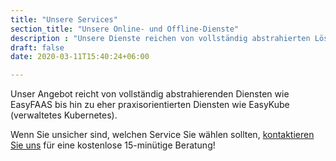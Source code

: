 ```yaml
---
title: "Unsere Services"
section_title: "Unsere Online- und Offline-Dienste"
description : "Unsere Dienste reichen von vollständig abstrahierten Lösungen wie EasyFAAS bis hin zu praktischen Lösungen wie EasyKube, einem verwalteten Kubernetes."
draft: false
date: 2020-03-11T15:40:24+06:00

---
```


Unser Angebot reicht von vollständig abstrahierenden Diensten wie EasyFAAS bis hin zu eher praxisorientierten Diensten wie EasyKube (verwaltetes Kubernetes).

Wenn Sie unsicher sind, welchen Service Sie wählen sollten, [kontaktieren Sie uns](/dehttps://shop.easycloudhost.de/contact/) für eine kostenlose 15-minütige Beratung!